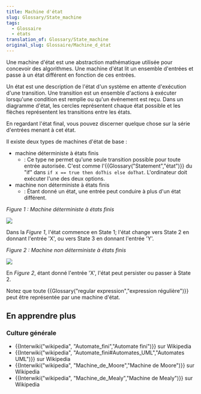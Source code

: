 ```yaml
---
title: Machine d'état
slug: Glossary/State_machine
tags:
  - Glossaire
  - états
translation_of: Glossary/State_machine
original_slug: Glossaire/Machine_d_état
---
```

Une machine d'état est une abstraction mathématique utilisée pour concevoir des algorithmes. Une machine d'état lit un ensemble d'entrées et passe à un état différent en fonction de ces entrées.

Un état est une description de l'état d'un système en attente d'exécution d'une transition. Une transition est un ensemble d'actions à exécuter lorsqu'une condition est remplie ou qu'un événement est reçu. Dans un diagramme d'état, les cercles représentent chaque état possible et les flèches représentent les transitions entre les états.

En regardant l'état final, vous pouvez discerner quelque chose sur la série d'entrées menant à cet état.

Il existe deux types de machines d'état de base :

- machine déterministe à états finis
  - : Ce type ne permet qu'une seule transition possible pour toute entrée autorisée. C'est comme l'{{Glossary("Statement","état")}} du "if" dans `if x == true then doThis else doThat`. L'ordinateur doit exécuter l'une des deux options.
- machine non déterministe à états finis
  - : Étant donné un état, une entrée peut conduire à plus d'un état différent.

_Figure 1 : Machine déterministe à états finis_

![](statemachine1.png)

Dans la _Figure 1_, l'état commence en State 1; l'état change vers State 2 en donnant l'entrée 'X', ou vers State 3 en donnant l'entrée 'Y'.

_Figure 2 : Machine non déterministe à états finis_

![](statemachine2.png)

En _Figure 2_, étant donné l'entrée 'X', l'état peut persister ou passer à State 2.

Notez que toute {{Glossary("regular expression","expression régulière")}} peut être représentée par une machine d'état.

## En apprendre plus

### Culture générale

- {{Interwiki("wikipedia", "Automate_fini","Automate fini")}} sur Wikipedia
- {{Interwiki("wikipedia", "Automate_fini#Automates_UML","Automates UML")}} sur Wikipedia
- {{Interwiki("wikipedia", "Machine_de_Moore","Machine de Moore")}} sur Wikipedia
- {{Interwiki("wikipedia", "Machine_de_Mealy","Machine de Mealy")}} sur Wikipedia
